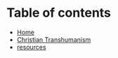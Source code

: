 # Table of contents

* [Home](README.md)
* [Christian Transhumanism](<README (1).md>)
* [resources](resources.md)
